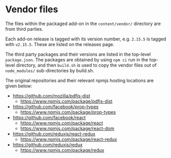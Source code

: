 Vendor files
============

The files within the packaged add-on in the `content/vendor/` directory are
from third parties.

Each add-on release is tagged with its version number, e.g. `2.15.5` is tagged
with `v2.15.5`. These are listed on the releases page.

The third party packages and their versions are listed in the top-level
`package.json`. The packages are obtained by using `npm ci` run in the top-level
directory, and then `build.sh` is used to copy the vendor files out of
`node_modules/` sub-directories by build.sh.

The original repositories and their relevant npmjs hosting locations are given
below:

* https://github.com/mozilla/pdfjs-dist
  * https://www.npmjs.com/package/pdfjs-dist
* https://github.com/facebook/prop-types
  * https://www.npmjs.com/package/prop-types
* https://github.com/facebook/react
  * https://www.npmjs.com/package/react
  * https://www.npmjs.com/package/react-dom
* https://github.com/reduxjs/react-redux
  * https://www.npmjs.com/package/react-redux
* https://github.com/reduxjs/redux
  * https://www.npmjs.com/package/redux
